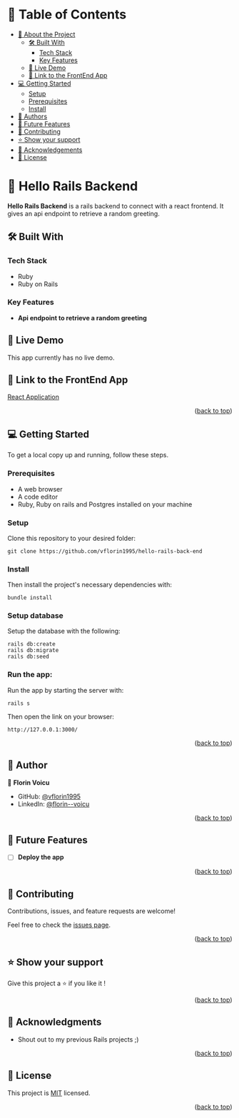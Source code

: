 <a name="readme-top"></a>

# 📗 Table of Contents

- [📖 About the Project](#about-project)
  - [🛠 Built With](#built-with)
    - [Tech Stack](#tech-stack)
    - [Key Features](#key-features)
  - [🚀 Live Demo](#live-demo)
  - [🚀 Link to the FrontEnd App](#front-end-project)
- [💻 Getting Started](#getting-started)
  - [Setup](#setup)
  - [Prerequisites](#prerequisites)
  - [Install](#install)
- [👥 Authors](#authors)
- [🔭 Future Features](#future-features)
- [🤝 Contributing](#contributing)
- [⭐️ Show your support](#support)
- [🙏 Acknowledgements](#acknowledgements)
- [📝 License](#license)

<!-- PROJECT DESCRIPTION -->

# 📖 Hello Rails Backend <a name="about-project"></a>

**Hello Rails Backend** is a rails backend to connect with a react frontend. It gives an api endpoint to retrieve a random greeting. 
## 🛠 Built With <a name="built-with"></a>

### Tech Stack <a name="tech-stack"></a>

- Ruby
- Ruby on Rails

<!-- Features -->

### Key Features <a name="key-features"></a>

- **Api endpoint to retrieve a random greeting**

<!-- LIVE DEMO -->

## 🚀 Live Demo <a name="live-demo"></a>

This app currently has no live demo. 

## 🚀 Link to the FrontEnd App <a name="front-end-project"></a>

[React Application](https://github.com/vflorin1995/hello-react-front-end)

<p align="right">(<a href="#readme-top">back to top</a>)</p>

<!-- GETTING STARTED -->

## 💻 Getting Started <a name="getting-started"></a>

To get a local copy up and running, follow these steps.

### Prerequisites

- A web browser
- A code editor
- Ruby, Ruby on rails and Postgres installed on your machine

### Setup

Clone this repository to your desired folder: 

```
git clone https://github.com/vflorin1995/hello-rails-back-end
```


### Install

Then install the project's necessary dependencies with: 

```
bundle install
```

### Setup database

Setup the database with the following:
```
rails db:create
rails db:migrate
rails db:seed
```

### Run the app: 
Run the app by starting the server with: 
```
rails s
```
Then open the link on your browser: 
```
http://127.0.0.1:3000/
```
<p align="right">(<a href="#readme-top">back to top</a>)</p>

<!-- AUTHORS -->

## 👥 Author <a name="authors"></a>

👤 **Florin Voicu**

- GitHub: [@vflorin1995](https://github.com/vflorin1995)
- LinkedIn: [@florin--voicu](https://linkedin.com/in/florin--voicu)


<p align="right">(<a href="#readme-top">back to top</a>)</p>

<!-- FUTURE FEATURES -->

## 🔭 Future Features <a name="future-features"></a>

- [ ] **Deploy the app**


<p align="right">(<a href="#readme-top">back to top</a>)</p>

<!-- CONTRIBUTING -->

## 🤝 Contributing <a name="contributing"></a>

Contributions, issues, and feature requests are welcome!

Feel free to check the [issues page](../../issues/).

<p align="right">(<a href="#readme-top">back to top</a>)</p>

<!-- SUPPORT -->

## ⭐️ Show your support <a name="support"></a>

Give this project a ⭐️ if you like it !

<p align="right">(<a href="#readme-top">back to top</a>)</p>

<!-- ACKNOWLEDGEMENTS -->

## 🙏 Acknowledgments <a name="acknowledgements"></a>

- Shout out to my previous Rails projects ;)


<p align="right">(<a href="#readme-top">back to top</a>)</p>


<!-- LICENSE -->

## 📝 License <a name="license"></a>

This project is [MIT](./LICENSE) licensed.

<p align="right">(<a href="#readme-top">back to top</a>)</p>